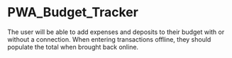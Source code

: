 # PWA_Budget_Tracker
The user will be able to add expenses and deposits to their budget with or without a connection. When entering transactions offline, they should populate the total when brought back online.
